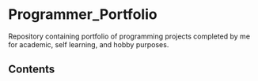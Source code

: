 # Programmer_Portfolio
Repository containing portfolio of programming projects completed by me for academic, self learning, and hobby purposes.

## Contents

